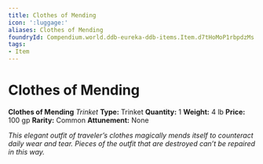```yaml
---
title: Clothes of Mending
icon: ':luggage:'
aliases: Clothes of Mending
foundryId: Compendium.world.ddb-eureka-ddb-items.Item.d7tHoMoP1rbpdzMs
tags:
- Item
---
```


# Clothes of Mending

**Clothes of Mending**
_Trinket_
**Type:** Trinket
**Quantity:** 1
**Weight:** 4 lb
**Price:** 100 gp
**Rarity:** Common
**Attunement:** None

*This elegant outfit of traveler’s clothes magically mends itself to counteract daily wear and tear. Pieces of the outfit that are destroyed can’t be repaired in<span class="No-Break"> this way.</span>*